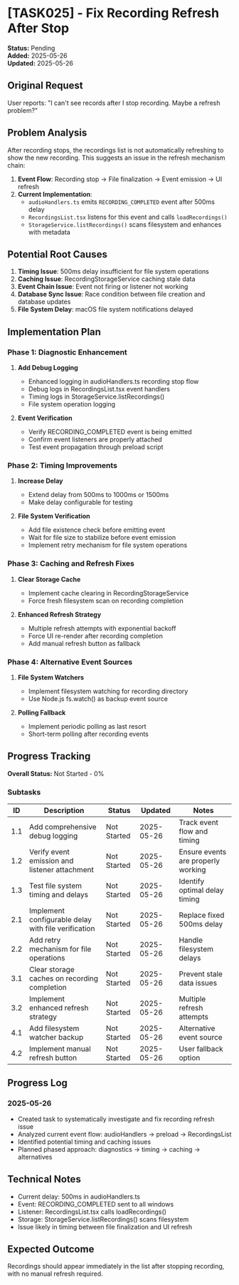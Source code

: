 # [TASK025] - Fix Recording Refresh After Stop

**Status:** Pending  
**Added:** 2025-05-26  
**Updated:** 2025-05-26

## Original Request
User reports: "I can't see records after I stop recording. Maybe a refresh problem?"

## Problem Analysis
After recording stops, the recordings list is not automatically refreshing to show the new recording. This suggests an issue in the refresh mechanism chain:

1. **Event Flow**: Recording stop → File finalization → Event emission → UI refresh
2. **Current Implementation**: 
   - `audioHandlers.ts` emits `RECORDING_COMPLETED` event after 500ms delay
   - `RecordingsList.tsx` listens for this event and calls `loadRecordings()`
   - `StorageService.listRecordings()` scans filesystem and enhances with metadata

## Potential Root Causes
1. **Timing Issue**: 500ms delay insufficient for file system operations
2. **Caching Issue**: RecordingStorageService caching stale data
3. **Event Chain Issue**: Event not firing or listener not working
4. **Database Sync Issue**: Race condition between file creation and database updates
5. **File System Delay**: macOS file system notifications delayed

## Implementation Plan

### Phase 1: Diagnostic Enhancement
1. **Add Debug Logging**
   - Enhanced logging in audioHandlers.ts recording stop flow
   - Debug logs in RecordingsList.tsx event handlers
   - Timing logs in StorageService.listRecordings()
   - File system operation logging

2. **Event Verification**
   - Verify RECORDING_COMPLETED event is being emitted
   - Confirm event listeners are properly attached
   - Test event propagation through preload script

### Phase 2: Timing Improvements
1. **Increase Delay**
   - Extend delay from 500ms to 1000ms or 1500ms
   - Make delay configurable for testing

2. **File System Verification**
   - Add file existence check before emitting event
   - Wait for file size to stabilize before event emission
   - Implement retry mechanism for file system operations

### Phase 3: Caching and Refresh Fixes
1. **Clear Storage Cache**
   - Implement cache clearing in RecordingStorageService
   - Force fresh filesystem scan on recording completion

2. **Enhanced Refresh Strategy**
   - Multiple refresh attempts with exponential backoff
   - Force UI re-render after recording completion
   - Add manual refresh button as fallback

### Phase 4: Alternative Event Sources
1. **File System Watchers**
   - Implement filesystem watching for recording directory
   - Use Node.js fs.watch() as backup event source

2. **Polling Fallback**
   - Implement periodic polling as last resort
   - Short-term polling after recording events

## Progress Tracking

**Overall Status:** Not Started - 0%

### Subtasks
| ID | Description | Status | Updated | Notes |
|----|-------------|--------|---------|-------|
| 1.1 | Add comprehensive debug logging | Not Started | 2025-05-26 | Track event flow and timing |
| 1.2 | Verify event emission and listener attachment | Not Started | 2025-05-26 | Ensure events are properly working |
| 1.3 | Test file system timing and delays | Not Started | 2025-05-26 | Identify optimal delay timing |
| 2.1 | Implement configurable delay with file verification | Not Started | 2025-05-26 | Replace fixed 500ms delay |
| 2.2 | Add retry mechanism for file operations | Not Started | 2025-05-26 | Handle filesystem delays |
| 3.1 | Clear storage caches on recording completion | Not Started | 2025-05-26 | Prevent stale data issues |
| 3.2 | Implement enhanced refresh strategy | Not Started | 2025-05-26 | Multiple refresh attempts |
| 4.1 | Add filesystem watcher backup | Not Started | 2025-05-26 | Alternative event source |
| 4.2 | Implement manual refresh button | Not Started | 2025-05-26 | User fallback option |

## Progress Log
### 2025-05-26
- Created task to systematically investigate and fix recording refresh issue
- Analyzed current event flow: audioHandlers → preload → RecordingsList
- Identified potential timing and caching issues
- Planned phased approach: diagnostics → timing → caching → alternatives

## Technical Notes
- Current delay: 500ms in audioHandlers.ts
- Event: RECORDING_COMPLETED sent to all windows
- Listener: RecordingsList.tsx calls loadRecordings() 
- Storage: StorageService.listRecordings() scans filesystem
- Issue likely in timing between file finalization and UI refresh

## Expected Outcome
Recordings should appear immediately in the list after stopping recording, with no manual refresh required.
